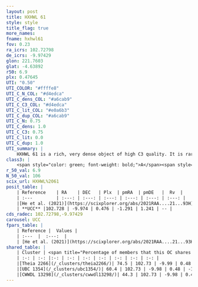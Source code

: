 ```yaml
---
layout: post
title: HXHWL 61
style: style
title_flag: true
more_names: 
fname: hxhwl61
fov: 0.23
ra_icrs: 102.72798
de_icrs: -9.97429
glon: 221.7603
glat: -4.63892
r50: 6.9
plx: 0.47645
UTI: "0.50"
UTI_COLOR: "#ffffe8"
UTI_C_N_COL: "#d4edca"
UTI_C_dens_COL: "#a6cab9"
UTI_C_C3_COL: "#d4edca"
UTI_C_lit_COL: "#e0a6b3"
UTI_C_dup_COL: "#a6cab9"
UTI_C_N: 0.75
UTI_C_dens: 1.0
UTI_C_C3: 0.75
UTI_C_lit: 0.0
UTI_C_dup: 1.0
UTI_summary: |
    HXHWL 61 is a rich, very dense object of high C3 quality. It is rarely studied in the literature. This object shares a significant percentage of members with 3 later reported entries.
class3: |
    <span style="color: green; font-weight: bold;">A</span><span style="color: #FFC300; font-weight: bold;">B</span>
r_50_val: 6.9
N_50_val: 106
scix_url: HXHWL%2061
posit_table: |
    | Reference    | RA    | DEC   | Plx  | pmRA  | pmDE   |  Rv  |
    | :---         | :---: | :---: | :---: | :---: | :---: | :---: |
    |[He et al. (2021)](https://scixplorer.org/abs/2021RAA....21...93H) | 102.718 | -9.968 | 0.5 | -1.28 | 1.25 | -- |
    | **UCC** |102.728 | -9.974 | 0.476 | -1.291 | 1.241 | -- | 
cds_radec: 102.72798,-9.97429
carousel: UCC
fpars_table: |
    | Reference |  Values |
    | :---  |  :---:  |
    | [He et al. (2021)](https://scixplorer.org/abs/2021RAA....21...93H) | `AG=1.4, m-M=11.6, logAge=8.28, Z=0.02` |
shared_table: |
    | Cluster | <span title="Percentage of members that this OC shares with the ones listed">%</span>   | RA   | DEC   | Plx   | pmRA  | pmDE  | Rv | UTI |
    | :-: | :-: |:-: | :-: | :-: | :-: | :-: | :-: | :-: |
    |[Theia 2266](/_clusters/theia2266/)| 74.5 | 102.73 | -9.99 | 0.48 | -1.3 | 1.24 | -- |0.01 |
    |[UBC 1354](/_clusters/ubc1354/)| 60.4 | 102.73 | -9.98 | 0.48 | -1.3 | 1.24 | -- |0.0 |
    |[CWWDL 13298](/_clusters/cwwdl13298/)| 44.3 | 102.73 | -9.98 | 0.47 | -1.31 | 1.24 | -- |0.0 |
---
```

